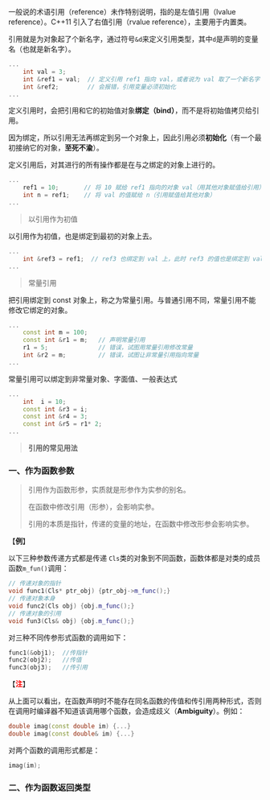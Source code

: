一般说的术语引用（reference）未作特别说明，指的是左值引用（lvalue reference）。C++11 引入了右值引用（rvalue reference），主要用于内置类。

引用就是为对象起了个新名字，通过符号`&d`来定义引用类型，其中`d`是声明的变量名（也就是新名字）。

```c++
...
    int val = 3;           
	int &ref1 = val;  // 定义引用 ref1 指向 val，或者说为 val 取了一个新名字 ref1
	int &ref2;        // 会报错，引用变量必须初始化
...
```

定义引用时，会把引用和它的初始值对象**绑定（bind）**，而不是将初始值拷贝给引用。



因为绑定，所以引用无法再绑定到另一个对象上，因此引用必须**初始化**（有一个最初接纳它的对象，**至死不渝**）。



定义引用后，对其进行的所有操作都是在与之绑定的对象上进行的。

```c++
...
    ref1 = 10;       // 将 10 赋给 ref1 指向的对象 val（用其他对象赋值给引用）
	int n = ref1;    // 将 val 的值赋给 n（引用赋值给其他对象）
...
```



> 以引用作为初值

以引用作为初值，也是绑定到最初的对象上去。

``` c++
...
    int &ref3 = ref1;  // ref3 也绑定到 val 上，此时 ref3 的值也是绑定到 val 上，为 10	
...
```



> 常量引用

把引用绑定到 const 对象上，称之为常量引用。与普通引用不同，常量引用不能修改它绑定的对象。

```c++
...
    const int m = 100;
	const int &r1 = m;   // 声明常量引用
	r1 = 5;              // 错误，试图用常量引用修改常量
	int &r2 = m;         // 错误，试图让非常量引用指向常量
...
```



常量引用可以绑定到非常量对象、字面值、一般表达式

```c++
...
    int  i = 10;
	const int &r3 = i;
	const int &r4 = 3;
	const int &r5 = r1* 2;
...
```



> **引用的常见用法**

### 一、作为函数参数

> 引用作为函数形参，实质就是形参作为实参的别名。
>
> 在函数中修改引用（形参），会影响实参。
>
> 引用的本质是指针，传递的变量的地址，在函数中修改形参会影响实参。

【**例**】

以下三种参数传递方式都是传递 `Cls`类的对象到不同函数，函数体都是对类的成员函数`m_fun()`调用：

```c++
// 传递对象的指针
void func1(Cls* ptr_obj) {ptr_obj->m_func();}
// 传递对象本身
void func2(Cls obj) {obj.m_func();}
// 传递对象的引用
void fun3(Cls& obj) {obj.m_func();}
```

对三种不同传参形式函数的调用如下：

```c++
func1(&obj1);  //传指针
func2(obj2);   //传值
func3(obj3);   //传引用
```

【<span style="color:red">**注**</span>】

从上面可以看出，在函数声明时不能存在同名函数的传值和传引用两种形式，否则在调用时编译器不知道该调用哪个函数，会造成歧义（**Ambiguity**）。例如：

```c++
double imag(const double im) {...}
double imag(const double& im) {...}
```

对两个函数的调用形式都是：

```c++
imag(im);
```



### 二、作为函数返回类型



